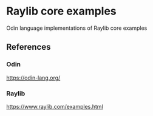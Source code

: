 # Raylib core examples

Odin language implementations of Raylib core examples

## References

### Odin

https://odin-lang.org/

### Raylib

https://www.raylib.com/examples.html
